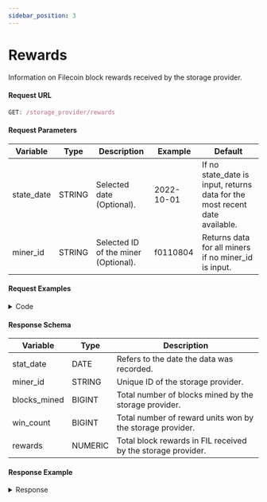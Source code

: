 ```yaml
---
sidebar_position: 3
---
```


# Rewards

Information on Filecoin block rewards received by the storage provider.

#### Request URL

```js
GET: /storage_provider/rewards
```

#### Request Parameters
| **Variable** | **Type** | **Description**                         | **Example** | **Default**                  |
| ------------ | -------- | --------------------------------------- | ----------- | ---------------------------- |
| state_date   | STRING   | Selected date (Optional).  | 2022-10-01  | If no state_date is input, returns data for the most recent date available. |
| miner_id     | STRING   | Selected ID of the miner (Optional).   | f0110804  | Returns data for all miners if no miner_id is input. |

#### Request Examples

<details><summary>Code</summary>
<div>


import Tabs from '@theme/Tabs';
import TabItem from '@theme/TabItem';

<Tabs
  groupId="language"
  defaultValue="Python"
  values={[
    { label: 'Python', value: 'Python' },
    { label: 'GO', value: 'GO' },
    { label: 'NodeJS', value: 'NodeJS' },
    { label: 'cURL', value: 'cURL' }
  ]
}>

<TabItem value="Python">

```python
import requests

url = "https://api.spacescope.io/v2/storage_provider/rewards?state_date=2022-10-01&miner_id=f0110804"

payload={}
headers = {
  'authorization': 'Bearer <--Please replace your API key here-->'
}

response = requests.request("GET", url, headers=headers, data=payload)

print(response.text)

```

</TabItem>

<TabItem value="GO">

```go
package main
import (
  "fmt"
  "net/http"
  "io/ioutil"
)
func main() {
  url := "https://api.spacescope.io/v2/storage_provider/rewards?state_date=2022-10-01&miner_id=f0110804"
  method := "GET"
  client := &http.Client {
  }
  req, err := http.NewRequest(method, url, nil)
  if err != nil {
    fmt.Println(err)
    return
  }
  req.Header.Add("authorization", "Bearer <--Please replace your API key here-->")
  res, err := client.Do(req)
  if err != nil {
    fmt.Println(err)
    return
  }
  defer res.Body.Close()

  body, err := ioutil.ReadAll(res.Body)
  if err != nil {
    fmt.Println(err)
    return
  }
  fmt.Println(string(body))
}
```

</TabItem>

<TabItem value="NodeJS">

```js
var request = require('request');
var options = {
  'method': 'GET',
  'url': 'https://api.spacescope.io/v2/storage_provider/rewards?state_date=2022-10-01&miner_id=f0110804',
  'headers': {
    'authorization': 'Bearer <--Please replace your API key here-->'
  }
};
request(options, function (error, response) {
  if (error) throw new Error(error);
  console.log(response.body);
});
```

</TabItem>
<TabItem value="cURL">

```curl
curl --location --request GET 'https://api.spacescope.io/v2/storage_provider/rewards?state_date=2022-10-01&miner_id=f0110804' \
--header 'authorization: Bearer <--Please replace your API key here-->'
```

</TabItem>
</Tabs>

</div>
</details>


#### Response Schema

| **Variable**                   | **Type** | **Description**                                                                                                                                    |
| ------------------------------ | -------- | -------------------------------------------------------------------------------------------------------------------------------------------------- |
| stat_date                      | DATE     | Refers to the date the data was recorded.                                                                                                         |
| miner_id           | STRING  | Unique ID of the storage provider.  |
| blocks_mined          | BIGINT  | Total number of blocks mined by the storage provider.                                                                                        |
| win_count             | BIGINT  | Total number of reward units won by the storage provider.                                                                                     |
| rewards | NUMERIC | Total block rewards in FIL received by the storage provider. |

#### Response Example

<details><summary>Response</summary>
<div>

```Json
{
    "request_id": "ba4422cc-734f-4d90-84ec-7ad0b3ef01e7#9376",
    "code": 0,
    "message": "success.",
    "data": [
        {
            "stat_date": "2022-10-01T00:00:00Z",
            "miner_id": "f0110804",
            "blocks_mined": 0,
            "win_count": 0,
            "rewards": 0
        }
    ]
}
```
</div>
</details>